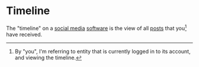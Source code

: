 # Timeline

The "timeline" on a [social media](/docs/glossary/social-media) [software](/docs/glossary/software.md) is the view of all [posts](/docs/glossary/post) that you[^1] have received.

<!-- TODO: include images of what the timeline looks like -->

[^1]: By "you", I'm referring to entity that is currently logged in to its account, and viewing the timeline.